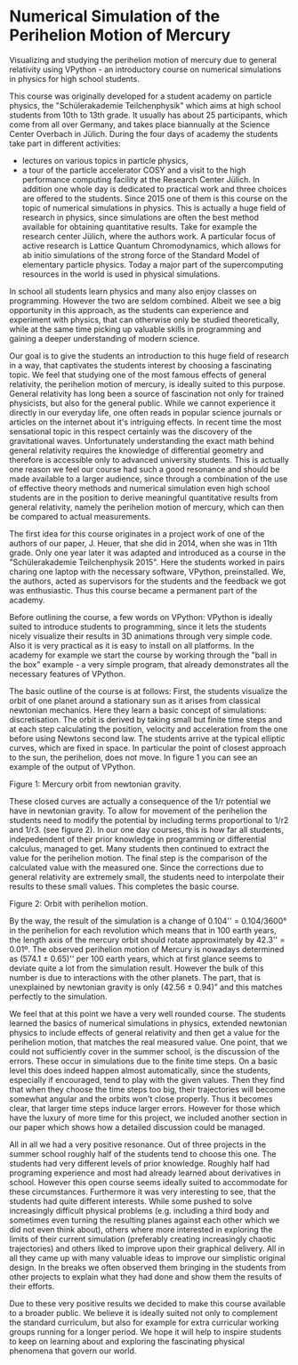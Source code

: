 # Numerical Simulation of the Perihelion Motion of Mercury


Visualizing and studying the perihelion motion of mercury due to general relativity using VPython - an introductory course on numerical simulations in physics for high school students.

This course was originally developed for a student academy on particle physics, the "Schülerakademie Teilchenphysik" which aims at high school students from 10th to 13th grade. 
It usually has about 25 participants, which come from all over Germany, and takes place biannually at the Science Center Overbach in Jülich. 
During the four days of academy the students take part in different activities: 
* lectures on various topics in particle physics,
* a tour of the particle accelerator COSY and a visit to the high performance computing facility at the Research Center Jülich.
In addition one whole day is dedicated to practical work and three choices are offered to the students.
Since 2015 one of them is this course on the topic of numerical simulations in physics.
This is actually a huge field of research in physics, since simulations are often the best method available for obtaining quantitative results.
Take for example the research center Jülich, where the authors work.
A particular focus of active research is Lattice Quantum Chromodynamics, which allows for ab initio simulations of the strong force of the Standard Model of elementary particle physics.
Today a major part of the supercomputing resources in the world is used in physical simulations.

In school all students learn physics and many also enjoy classes on programming.
However the two are seldom combined.
Albeit we see a big opportunity in this approach, as the students can experience and experiment with physics, that can otherwise only be studied theoretically, while at the same time picking up valuable skills in programming and gaining a deeper understanding of modern science.

Our goal is to give the students an introduction to this huge field of research in a way, that captivates the students interest by choosing a fascinating topic.
We feel that studying one of the most famous effects of general relativity, the perihelion motion of mercury, is ideally suited to this purpose.
General relativity has long been a source of fascination not only for trained physicists, but also for the general public.
While we cannot experience it directly in our everyday life, one often reads in popular science journals or articles on the internet about it's intriguing effects.
In recent time the most sensational topic in this respect certainly was the discovery of the gravitational waves.
Unfortunately understanding the exact math behind general relativity requires the knowledge of differential geometry and therefore is accessible only to advanced university students.
This is actually one reason we feel our course had such a good resonance and should be made available to a larger audience, since through a combination of the use of effective theory methods and numerical simulation even high school students are in the position to derive meaningful quantitative results from general relativity, namely the perihelion motion of mercury, which can then be compared to actual measurements.

The first idea for this course originates in a project work of one of the authors of our paper, J. Heuer, that she did in 2014, when she was in 11th grade.
Only one year later it was adapted and introduced as a course in the "Schülerakademie Teilchenphysik 2015".
Here the students worked in pairs charing one laptop with the necessary software, VPython, preinstalled.
We, the authors, acted as supervisors for the students and the feedback we got was enthusiastic.
Thus this course became a permanent part of the academy.

Before outlining the course, a few words on VPython: VPython is ideally suited to introduce students to programming, since it lets the students nicely visualize their results in 3D animations through very simple code.
Also it is very practical as it is easy to install on all platforms.
In the academy for example we start the course by working through the "ball in the box" example - a very simple program, that already demonstrates all the necessary features of VPython.

The basic outline of the course is at follows: First, the students visualize the orbit of one planet around a stationary sun as it arises from classical newtonian mechanics.
Here they learn a basic concept of simulations: discretisation.
The orbit is derived by taking small but finite time steps and at each step calculating the position, velocity and acceleration from the one before using Newtons second law.
The students arrive at the typical elliptic curves, which are fixed in space.
In particular the point of closest approach to the sun, the perihelion, does not move.
In figure 1 you can see an example of the output of VPython. 

Figure 1: Mercury orbit from newtonian gravity.

These closed curves are actually a consequence of the 1/r potential we have in newtonian gravity.
To allow for movement of the perihelion the students need to modify the potential by including terms proportional to 1/r2 and 1/r3. (see figure 2).
In our one day courses, this is how far all students, indepedendent of their prior knowledge in programming or differential calculus, managed to get.
Many students then continued to extract the value for the perihelion motion.
The final step is the comparison of the calculated value with the measured one.
Since the corrections due to general relativity are extremely small, the students need to interpolate their results to these small values.
This completes the basic course.

Figure 2: Orbit with perihelion motion.

By the way, the result of the simulation is a change of 0.104'' = 0.104/3600° in the perihelion for each revolution which means that in 100 earth years, the length axis of the mercury orbit should rotate approximately by 42.3'' = 0.01º.
The observed perihelion motion of Mercury is nowadays determined as (574.1 ± 0.65)'' per 100 earth years, which at first glance seems to deviate quite a lot from the simulation result.
However the bulk of this number is due to interactions with the other planets.
The part, that is unexplained by newtonian gravity is only (42.56 ± 0.94)” and this matches perfectly to the simulation.

We feel that at this point we have a very well rounded course.
The students learned the basics of numerical simulations in physics, extended newtonian physics to include effects of general relativity and then get a value for the perihelion motion, that matches the real measured value.
One point, that we could not sufficiently cover in the summer school, is the discussion of the errors.
These occur in simulations due to the finite time steps.
On a basic level this does indeed happen almost automatically, since the students, especially if encouraged, tend to play with the given values.
Then they find that when they choose the time steps too big, their trajectories will become somewhat angular and the orbits won't close properly.
Thus it becomes clear, that larger time steps induce larger errors.
However for those which have the luxury of more time for this project, we included another section in our paper which shows how a detailed discussion could be managed.

All in all we had a very positive resonance.
Out of three projects in the summer school roughly half of the students tend to choose this one. 
The students had very different levels of prior knowledge. Roughly half had programing experience and most had already learned about derivatives in school.
However this open course seems ideally suited to accommodate for these circumstances.
Furthermore it was very interesting to see, that the students had quite different interests.
While some pushed to solve increasingly difficult physical problems (e.g. including a third body and sometimes even turning the resulting planes against each other which we did not even think about), others where more interested in exploring the limits of their current simulation (preferably creating increasingly chaotic trajectories) and others liked to improve upon their graphical delivery.
All in all they came up with many valuable ideas to improve our simplistic original design.
In the breaks we often observed them bringing in the students from other projects to explain what they had done and show them the results of their efforts.

Due to these very positive results we decided to make this course available to a broader public.
We believe it is ideally suited not only to complement the standard curriculum, but also for example for extra curricular working groups running for a longer period.
We hope it will help to inspire students to keep on learning about and exploring the fascinating physical phenomena that govern our world.









